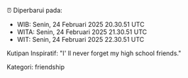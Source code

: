⏰ Diperbarui pada:
- WIB: Senin, 24 Februari 2025 20.30.51 UTC
- WITA: Senin, 24 Februari 2025 21.30.51 UTC
- WIT: Senin, 24 Februari 2025 22.30.51 UTC

Kutipan Inspiratif:
"I' ll never forget my high school friends."


Kategori: friendship

